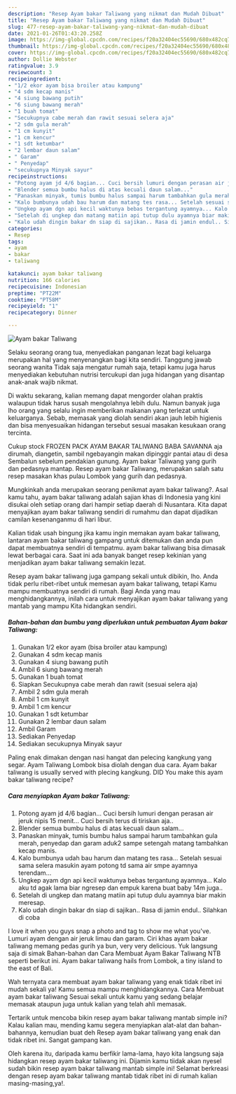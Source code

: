 ```yaml
---
description: "Resep Ayam bakar Taliwang yang nikmat dan Mudah Dibuat"
title: "Resep Ayam bakar Taliwang yang nikmat dan Mudah Dibuat"
slug: 477-resep-ayam-bakar-taliwang-yang-nikmat-dan-mudah-dibuat
date: 2021-01-26T01:43:20.258Z
image: https://img-global.cpcdn.com/recipes/f20a32404ec55690/680x482cq70/ayam-bakar-taliwang-foto-resep-utama.jpg
thumbnail: https://img-global.cpcdn.com/recipes/f20a32404ec55690/680x482cq70/ayam-bakar-taliwang-foto-resep-utama.jpg
cover: https://img-global.cpcdn.com/recipes/f20a32404ec55690/680x482cq70/ayam-bakar-taliwang-foto-resep-utama.jpg
author: Dollie Webster
ratingvalue: 3.9
reviewcount: 3
recipeingredient:
- "1/2 ekor ayam bisa broiler atau kampung"
- "4 sdm kecap manis"
- "4 siung bawang putih"
- "6 siung bawang merah"
- "1 buah tomat"
- "Secukupnya cabe merah dan rawit sesuai selera aja"
- "2 sdm gula merah"
- "1 cm kunyit"
- "1 cm kencur"
- "1 sdt ketumbar"
- "2 lembar daun salam"
- " Garam"
- " Penyedap"
- "secukupnya Minyak sayur"
recipeinstructions:
- "Potong ayam jd 4/6 bagian... Cuci bersih lumuri dengan perasan air jeruk nipis 15 menit... Cuci bersih terus di tiriskan aja.."
- "Blender semua bumbu halus di atas kecuali daun salam..."
- "Panaskan minyak, tumis bumbu halus sampai harum tambahkan gula merah, penyedap dan garam aduk2 sampe setengah matang tambahkan kecap manis."
- "Kalo bumbunya udah bau harum dan matang tes rasa... Setelah sesuai sama selera masukin ayam potong td sama air smpe ayamnya terendam..."
- "Ungkep ayam dgn api kecil waktunya bebas tergantung ayamnya... Kalo aku td agak lama biar ngresep dan empuk karena buat baby 14m juga.."
- "Setelah di ungkep dan matang matiin api tutup dulu ayamnya biar makin meresap."
- "Kalo udah dingin bakar dn siap di sajikan.. Rasa di jamin endul.. Silahkan di coba"
categories:
- Resep
tags:
- ayam
- bakar
- taliwang

katakunci: ayam bakar taliwang 
nutrition: 166 calories
recipecuisine: Indonesian
preptime: "PT22M"
cooktime: "PT58M"
recipeyield: "1"
recipecategory: Dinner

---
```



![Ayam bakar Taliwang](https://img-global.cpcdn.com/recipes/f20a32404ec55690/680x482cq70/ayam-bakar-taliwang-foto-resep-utama.jpg)

Selaku seorang orang tua, menyediakan panganan lezat bagi keluarga merupakan hal yang menyenangkan bagi kita sendiri. Tanggung jawab seorang  wanita Tidak saja mengatur rumah saja, tetapi kamu juga harus menyediakan kebutuhan nutrisi tercukupi dan juga hidangan yang disantap anak-anak wajib nikmat.

Di waktu  sekarang, kalian memang dapat mengorder olahan praktis walaupun tidak harus susah mengolahnya lebih dulu. Namun banyak juga lho orang yang selalu ingin memberikan makanan yang terlezat untuk keluarganya. Sebab, memasak yang diolah sendiri akan jauh lebih higienis dan bisa menyesuaikan hidangan tersebut sesuai masakan kesukaan orang tercinta. 

Cukup stock FROZEN PACK AYAM BAKAR TALIWANG BABA SAVANNA aja dirumah, diangetin, sambil ngebayangin makan dipinggir pantai atau di desa Sembalun sebelum pendakian gunung. Ayam bakar Taliwang yang gurih dan pedasnya mantap. Resep ayam bakar Taliwang, merupakan salah satu resep masakan khas pulau Lombok yang gurih dan pedasnya.

Mungkinkah anda merupakan seorang penikmat ayam bakar taliwang?. Asal kamu tahu, ayam bakar taliwang adalah sajian khas di Indonesia yang kini disukai oleh setiap orang dari hampir setiap daerah di Nusantara. Kita dapat menyajikan ayam bakar taliwang sendiri di rumahmu dan dapat dijadikan camilan kesenanganmu di hari libur.

Kalian tidak usah bingung jika kamu ingin memakan ayam bakar taliwang, lantaran ayam bakar taliwang gampang untuk ditemukan dan anda pun dapat membuatnya sendiri di tempatmu. ayam bakar taliwang bisa dimasak lewat berbagai cara. Saat ini ada banyak banget resep kekinian yang menjadikan ayam bakar taliwang semakin lezat.

Resep ayam bakar taliwang juga gampang sekali untuk dibikin, lho. Anda tidak perlu ribet-ribet untuk memesan ayam bakar taliwang, tetapi Kamu mampu membuatnya sendiri di rumah. Bagi Anda yang mau menghidangkannya, inilah cara untuk menyajikan ayam bakar taliwang yang mantab yang mampu Kita hidangkan sendiri.

<!--inarticleads1-->

##### Bahan-bahan dan bumbu yang diperlukan untuk pembuatan Ayam bakar Taliwang:

1. Gunakan 1/2 ekor ayam (bisa broiler atau kampung)
1. Gunakan 4 sdm kecap manis
1. Gunakan 4 siung bawang putih
1. Ambil 6 siung bawang merah
1. Gunakan 1 buah tomat
1. Siapkan Secukupnya cabe merah dan rawit (sesuai selera aja)
1. Ambil 2 sdm gula merah
1. Ambil 1 cm kunyit
1. Ambil 1 cm kencur
1. Gunakan 1 sdt ketumbar
1. Gunakan 2 lembar daun salam
1. Ambil  Garam
1. Sediakan  Penyedap
1. Sediakan secukupnya Minyak sayur


Paling enak dimakan dengan nasi hangat dan pelecing kangkung yang segar. Ayam Taliwang Lombok bisa diolah dengan dua cara. Ayam bakar taliwang is usually served with plecing kangkung. DID You make this ayam bakar taliwang recipe? 

<!--inarticleads2-->

##### Cara menyiapkan Ayam bakar Taliwang:

1. Potong ayam jd 4/6 bagian... Cuci bersih lumuri dengan perasan air jeruk nipis 15 menit... Cuci bersih terus di tiriskan aja..
1. Blender semua bumbu halus di atas kecuali daun salam...
1. Panaskan minyak, tumis bumbu halus sampai harum tambahkan gula merah, penyedap dan garam aduk2 sampe setengah matang tambahkan kecap manis.
1. Kalo bumbunya udah bau harum dan matang tes rasa... Setelah sesuai sama selera masukin ayam potong td sama air smpe ayamnya terendam...
1. Ungkep ayam dgn api kecil waktunya bebas tergantung ayamnya... Kalo aku td agak lama biar ngresep dan empuk karena buat baby 14m juga..
1. Setelah di ungkep dan matang matiin api tutup dulu ayamnya biar makin meresap.
1. Kalo udah dingin bakar dn siap di sajikan.. Rasa di jamin endul.. Silahkan di coba


I love it when you guys snap a photo and tag to show me what you&#39;ve. Lumuri ayam dengan air jeruk limau dan garam. Ciri khas ayam bakar taliwang memang pedas gurih ya bun, very very delicious. Yuk langsung saja di simak Bahan-bahan dan Cara Membuat Ayam Bakar Taliwang NTB seperti berikut ini. Ayam bakar taliwang hails from Lombok, a tiny island to the east of Bali. 

Wah ternyata cara membuat ayam bakar taliwang yang enak tidak ribet ini mudah sekali ya! Kamu semua mampu menghidangkannya. Cara Membuat ayam bakar taliwang Sesuai sekali untuk kamu yang sedang belajar memasak ataupun juga untuk kalian yang telah ahli memasak.

Tertarik untuk mencoba bikin resep ayam bakar taliwang mantab simple ini? Kalau kalian mau, mending kamu segera menyiapkan alat-alat dan bahan-bahannya, kemudian buat deh Resep ayam bakar taliwang yang enak dan tidak ribet ini. Sangat gampang kan. 

Oleh karena itu, daripada kamu berfikir lama-lama, hayo kita langsung saja hidangkan resep ayam bakar taliwang ini. Dijamin kamu tiidak akan nyesel sudah bikin resep ayam bakar taliwang mantab simple ini! Selamat berkreasi dengan resep ayam bakar taliwang mantab tidak ribet ini di rumah kalian masing-masing,ya!.

